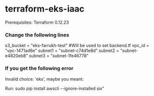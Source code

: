 # terraform-eks-iaac

Prerequisites: 
Terraform 0.12.23

### Change the following lines
s3_bucket = "eks-farrukh-test"              #Will be used to set backend.tf
vpc_id = "vpc-1471ad6e"
subnet1 = "subnet-c74d1e8d"
subnet2 = "subnet-e4820eb8"
subnet3 = "subnet-1fe46778"

### If you get the following error 
Invalid choice: 'eks', maybe you meant:


Run:  sudo pip install awscli --ignore-installed six"